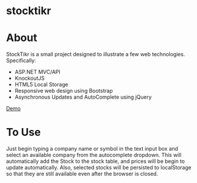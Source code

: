 stocktikr
=========

# About
StockTikr is a small project designed to illustrate a few web technologies. Specifically:
* ASP.NET MVC/API
* KnockoutJS
* HTML5 Local Storage
* Responsive web design using Bootstrap
* Asynchronous Updates and AutoComplete using jQuery

[Demo](http://stocktikr.apphb.com)
# To Use
Just begin typing a company name or symbol in the text input box and select an available company from the autocomplete dropdown. This will automatically add the Stock to the stock table, and prices will be begin to update automatically. Also, selected stocks will be persisted to localStorage so that they are still available even after the browser is closed.
